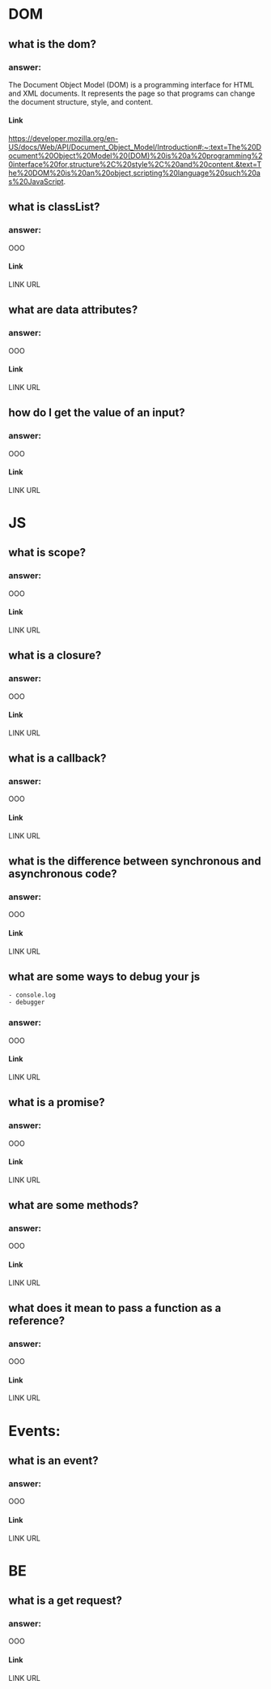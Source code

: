 # DOM

## what is the dom?
### answer:
The Document Object Model (DOM) is a programming interface for HTML and XML documents. It represents the page so that programs can change the document structure, style, and content.

#### Link
https://developer.mozilla.org/en-US/docs/Web/API/Document_Object_Model/Introduction#:~:text=The%20Document%20Object%20Model%20(DOM)%20is%20a%20programming%20interface%20for,structure%2C%20style%2C%20and%20content.&text=The%20DOM%20is%20an%20object,scripting%20language%20such%20as%20JavaScript.

## what is classList?
### answer:

OOO

#### Link
LINK URL

## what are data attributes?
### answer:

OOO

#### Link
LINK URL

## how do I get the value of an input?
### answer:

OOO

#### Link
LINK URL

# JS

## what is scope?
### answer:

OOO

#### Link
LINK URL

## what is a closure?
### answer:

OOO

#### Link
LINK URL

## what is a callback?
### answer:

OOO

#### Link
LINK URL


## what is the difference between synchronous and asynchronous code?
### answer:

OOO

#### Link
LINK URL


## what are some ways to debug your js
    - console.log
    - debugger
### answer:

OOO

#### Link
LINK URL

## what is a promise?
### answer:

OOO

#### Link
LINK URL

## what are some methods?
### answer:

OOO

#### Link
LINK URL

## what does it mean to pass a function as a reference?
### answer:

OOO

#### Link
LINK URL

# Events:

## what is an event?
### answer:

OOO

#### Link
LINK URL

# BE

## what is a get request?
### answer:

OOO

#### Link
LINK URL
